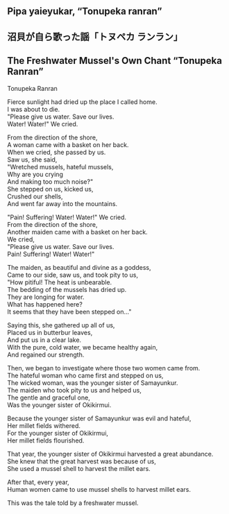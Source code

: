 ## Pipa yaieyukar, “Tonupeka ranran”   
## 沼貝が自ら歌った謡「トヌペカ ランラン」  
## The Freshwater Mussel's Own Chant “Tonupeka Ranran”  
  
Tonupeka Ranran  
  
Fierce sunlight had dried up the place I called home.  
I was about to die.  
"Please give us water. Save our lives.  
Water! Water!" We cried.  
  
From the direction of the shore,  
A woman came with a basket on her back.  
When we cried, she passed by us.  
Saw us, she said,  
"Wretched mussels, hateful mussels,   
Why are you crying  
And making too much noise?"  
She stepped on us, kicked us,  
Crushed our shells,  
And went far away into the mountains.  
  
"Pain! Suffering! Water! Water!" We cried.  
From the direction of the shore,  
Another maiden came with a basket on her back.  
We cried,   
"Please give us water. Save our lives.    
Pain! Suffering! Water! Water!"  
  
The maiden, as beautiful and divine as a goddess,  
Came to our side, saw us, and took pity to us,    
"How pitiful! The heat is unbearable.   
The bedding of the mussels has dried up.    
They are longing for water.  
What has happened here?  
It seems that they have been stepped on..."  
  
Saying this, she gathered up all of us,  
Placed us in butterbur leaves,  
And put us in a clear lake.  
With the pure, cold water, we became healthy again,    
And regained our strength.  
  
Then, we began to investigate where those two women came from.  
The hateful woman who came first and stepped on us,  
The wicked woman, was the younger sister of Samayunkur.  
The maiden who took pity to us and helped us,   
The gentle and graceful one,  
Was the younger sister of Okikirmui.  
  
Because the younger sister of Samayunkur was evil and hateful,  
Her millet fields withered.  
For the younger sister of Okikirmui,  
Her millet fields flourished.  
  
That year, the younger sister of Okikirmui harvested a great abundance.  
She knew that the great harvest was because of us,  
She used a mussel shell to harvest the millet ears.  
  
After that, every year,   
Human women came to use mussel shells to harvest millet ears.  
  
This was the tale told by a freshwater mussel.